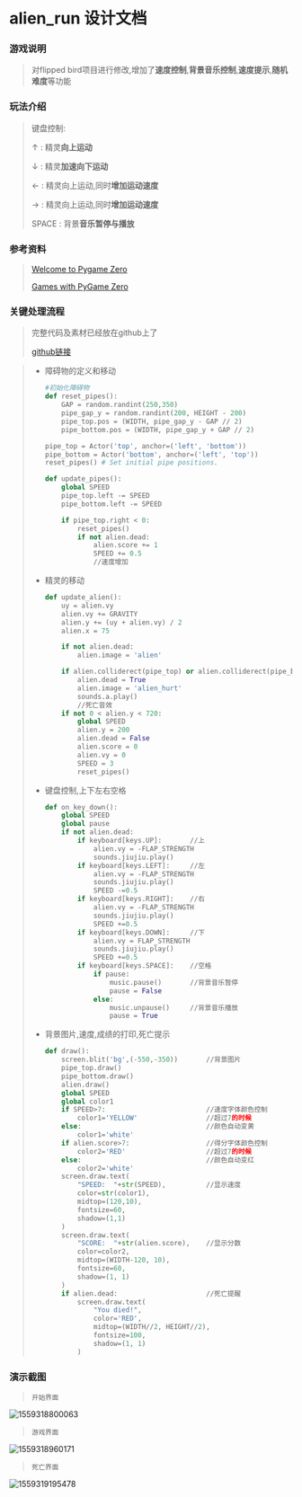 # alien_run 设计文档

### 游戏说明

> 对flipped bird项目进行修改,增加了**速度控制**,**背景音乐控制**,**速度提示**,**随机难度**等功能



### 玩法介绍

> 键盘控制:
>
> ↑	:	精灵**向上运动**
>
> ↓	:	精灵**加速向下运动**
>
> ←	:	精灵向上运动,同时**增加运动速度**
>
> →	:	精灵向上运动,同时**增加运动速度**
>
> SPACE	:	背景**音乐暂停与播放**



### 参考资料

>[Welcome to Pygame Zero](https://pygame-zero.readthedocs.io/en/stable/index.html)
>
>[Games with PyGame Zero](https://codewith.mu/en/tutorials/1.0/pgzero)



### 关键处理流程

> 完整代码及素材已经放在github上了
>
> [github链接]()

> + 障碍物的定义和移动
>
>   ```py
>   #初始化障碍物
>   def reset_pipes():
>       GAP = random.randint(250,350)
>       pipe_gap_y = random.randint(200, HEIGHT - 200)
>       pipe_top.pos = (WIDTH, pipe_gap_y - GAP // 2)
>       pipe_bottom.pos = (WIDTH, pipe_gap_y + GAP // 2)
>   
>   pipe_top = Actor('top', anchor=('left', 'bottom'))
>   pipe_bottom = Actor('bottom', anchor=('left', 'top'))
>   reset_pipes() # Set initial pipe positions.
>   
>   def update_pipes():
>       global SPEED
>       pipe_top.left -= SPEED
>       pipe_bottom.left -= SPEED
>   
>       if pipe_top.right < 0:
>           reset_pipes()
>           if not alien.dead:
>               alien.score += 1
>               SPEED += 0.5 
>               //速度增加
>   ```
>
> + 精灵的移动
>
>   ```py
>   def update_alien():
>       uy = alien.vy
>       alien.vy += GRAVITY
>       alien.y += (uy + alien.vy) / 2
>       alien.x = 75
>   
>       if not alien.dead:
>           alien.image = 'alien'
>   
>       if alien.colliderect(pipe_top) or alien.colliderect(pipe_bottom):
>           alien.dead = True
>           alien.image = 'alien_hurt'
>           sounds.a.play()
>           //死亡音效
>       if not 0 < alien.y < 720:
>           global SPEED
>           alien.y = 200
>           alien.dead = False
>           alien.score = 0
>           alien.vy = 0
>           SPEED = 3
>           reset_pipes()
>   ```
>
>   
>
> + 键盘控制,上下左右空格
>
>   ```py
>   def on_key_down():
>       global SPEED
>       global pause
>       if not alien.dead:
>           if keyboard[keys.UP]:		//上
>               alien.vy = -FLAP_STRENGTH
>               sounds.jiujiu.play()
>           if keyboard[keys.LEFT]:     //左       
>               alien.vy = -FLAP_STRENGTH
>               sounds.jiujiu.play()
>               SPEED -=0.5
>           if keyboard[keys.RIGHT]:	//右
>               alien.vy = -FLAP_STRENGTH
>               sounds.jiujiu.play()
>               SPEED +=0.5
>           if keyboard[keys.DOWN]:		//下
>               alien.vy = FLAP_STRENGTH
>               sounds.jiujiu.play()
>               SPEED +=0.5
>           if keyboard[keys.SPACE]:	//空格
>               if pause:
>                   music.pause()		//背景音乐暂停
>                   pause = False
>               else:
>                   music.unpause()		//背景音乐播放
>                   pause = True
>   ```
>
>   
>
> + 背景图片,速度,成绩的打印,死亡提示
>
>   ```py
>   def draw():
>       screen.blit('bg',(-550,-350))		//背景图片
>       pipe_top.draw()
>       pipe_bottom.draw()
>       alien.draw()
>       global SPEED
>       global color1
>       if SPEED>7:							//速度字体颜色控制
>           color1='YELLOW'					//超过7的时候
>       else:								//颜色自动变黄
>           color1='white'
>       if alien.score>7:					//得分字体颜色控制
>           color2='RED'					//超过7的时候
>       else:								//颜色自动变红
>           color2='white'
>       screen.draw.text(
>           "SPEED:  "+str(SPEED),			//显示速度
>           color=str(color1),
>           midtop=(120,10),
>           fontsize=60,
>           shadow=(1,1)
>       )
>       screen.draw.text(
>           "SCORE:  "+str(alien.score),	//显示分数
>           color=color2,
>           midtop=(WIDTH-120, 10),
>           fontsize=60,
>           shadow=(1, 1)
>       )
>       if alien.dead:						//死亡提醒
>           screen.draw.text(
>               "You died!",
>               color='RED',
>               midtop=(WIDTH//2, HEIGHT//2),
>               fontsize=100,
>               shadow=(1, 1)
>           )
>   ```

### 演示截图

> `开始界面`

![1559318800063](/home/blime/.config/Typora/typora-user-images/1559318800063.png)

> `游戏界面`

![1559318960171](/home/blime/.config/Typora/typora-user-images/1559318960171.png)

> `死亡界面`

![1559319195478](/home/blime/.config/Typora/typora-user-images/1559319195478.png)